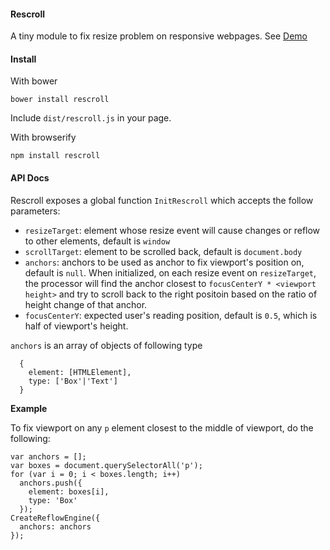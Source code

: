 #### Rescroll

A tiny module to fix resize problem on responsive webpages.
See [Demo](https://marani.github.io/rescroll)

#### Install

With bower
```
bower install rescroll
```
Include `dist/rescroll.js` in your page.


With browserify
```
npm install rescroll
```

#### API Docs

Rescroll exposes a global function `InitRescroll` which accepts the follow parameters:
- `resizeTarget`: element whose resize event will cause changes or reflow to other elements, default is `window`
- `scrollTarget`: element to be scrolled back, default is `document.body`
- `anchors`: anchors to be used as anchor to fix viewport's position on, default is `null`. When initialized, on each resize event on `resizeTarget`, the processor will find the anchor closest to `focusCenterY * <viewport height>` and try to scroll back to the right positoin based on the ratio of height change of that anchor.
- `focusCenterY`: expected user's reading position, default is `0.5`, which is half of viewport's height.

`anchors` is an array of objects of following type
```
  {
    element: [HTMLElement],
    type: ['Box'|'Text']
  }
```

**Example**

To fix viewport on any `p` element closest to the middle of viewport, do the following:
```
var anchors = [];
var boxes = document.querySelectorAll('p');
for (var i = 0; i < boxes.length; i++)
  anchors.push({
    element: boxes[i],
    type: 'Box'
  });
CreateReflowEngine({
  anchors: anchors
});
```

